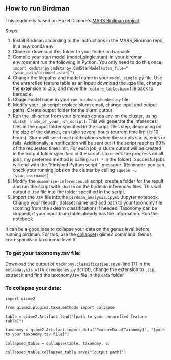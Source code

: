 ## How to run Birdman

This readme is based on Hazel Dilmore's [MARS Birdman project](https://github.com/ahdilmore/MARS_Birdman)

Steps:
1. Install Birdman according to the instructions in the MARS_Birdman repo, in a new conda env
2. Clone or download this folder to your folder on barnacle
3. Compile your stan model (model_single.stan): in your birdman environment run the following in Python. You only need to do this once.
  `import cmdstanpy`
  `cmdstanpy.CmdStanModel(stan_file="[your_path/to/model.stan]")`
5. Change the filepaths and model name in your `model_single.py` file. Use the unrarefied feature table as an input: download the .qza file, change the extension to .zip, and move the `feature_table.biom` file back to barnacle.
6. Chage model name in your `run_birdman_chunked.py` file
7. Modify your `.sh` script: replace slurm email, change input and output paths. Create output folder for the slurm output
8. Run the .sh script from your birdman conda env on the cluster, using `sbatch [name_of_your_.sh_script]`. This will generate the inferences files in the ouput folder specified in the script. This step, depending on the size of the dataset, can take several hours (current time limit is 10 hours). Slurm will send mail notifications when the scripts starts, ends or fails. Additionally, a notification will be sent out if the script reaches 80% of the requested time limit. For each job, a slurm output will be created in the output folder specified in the script. (To check the progress on all jobs, my preferred method is calling `tail *` in the folder). Succesful jobs will end with the "Finished Python script!" message. (Reminder: you can check your running jobs on the cluster by calling `squeue -u [your_username]`)
9. Modify the `summarize-inferences.sh` script, create a folder for the result and run the script with `sbatch` on the birdman inferences files. This will output a .tsv file into the folder specified in the script.
10. Import the .tsv file into the `birdman_analysis.ipynb` Jupyter notebook. Change your filepath, dataset name and add path to your taxonomy file (coming from the sklearn classification) if needed. Taxonomy can be skipped, if your input biom table already has the information. Run the notebook

It can be a good idea to collapse your data on the genus level before running birdman. For this, use the [collapse()](https://docs.qiime2.org/2023.9/plugins/available/taxa/collapse/) qiime2 command. Genus corresponds to taxonomic level 6.

### To get your taxonomy.tsv file:

Download the output of `taxonomy.classification.save` (line 171 in the `metaanalysis_with_greengenes.py` script), change the extension to `.zip`, extract it and find the taxonomy.tsv file in the `data` folder

### To collapse your data:

`import qiime2`

`from qiime2.plugins.taxa.methods import collapse` 

`table = qiime2.Artifact.load("[path to your unrarefied feature table]")` 

`taxonomy = qiime2.Artifact.import_data("FeatureData[Taxonomy]", "[path to your taxonomy.tsv file]")` 

`collapsed_table = collapse(table, taxonomy, 6)` 

`collapsed_table.collapsed_table.save("[output path]")`
